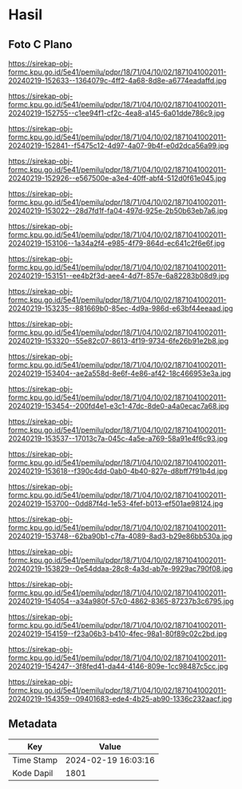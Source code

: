 # Hasil

## Foto C Plano

https://sirekap-obj-formc.kpu.go.id/5e41/pemilu/pdpr/18/71/04/10/02/1871041002011-20240219-152633--1364079c-4ff2-4a68-8d8e-a6774eadaffd.jpg

https://sirekap-obj-formc.kpu.go.id/5e41/pemilu/pdpr/18/71/04/10/02/1871041002011-20240219-152755--c1ee94f1-cf2c-4ea8-a145-6a01dde786c9.jpg

https://sirekap-obj-formc.kpu.go.id/5e41/pemilu/pdpr/18/71/04/10/02/1871041002011-20240219-152841--f5475c12-4d97-4a07-9b4f-e0d2dca56a99.jpg

https://sirekap-obj-formc.kpu.go.id/5e41/pemilu/pdpr/18/71/04/10/02/1871041002011-20240219-152926--e567500e-a3e4-40ff-abf4-512d0f61e045.jpg

https://sirekap-obj-formc.kpu.go.id/5e41/pemilu/pdpr/18/71/04/10/02/1871041002011-20240219-153022--28d7fd1f-fa04-497d-925e-2b50b63eb7a6.jpg

https://sirekap-obj-formc.kpu.go.id/5e41/pemilu/pdpr/18/71/04/10/02/1871041002011-20240219-153106--1a34a2f4-e985-4f79-864d-ec641c2f6e6f.jpg

https://sirekap-obj-formc.kpu.go.id/5e41/pemilu/pdpr/18/71/04/10/02/1871041002011-20240219-153151--ee4b2f3d-aee4-4d7f-857e-6a82283b08d9.jpg

https://sirekap-obj-formc.kpu.go.id/5e41/pemilu/pdpr/18/71/04/10/02/1871041002011-20240219-153235--881669b0-85ec-4d9a-986d-e63bf44eeaad.jpg

https://sirekap-obj-formc.kpu.go.id/5e41/pemilu/pdpr/18/71/04/10/02/1871041002011-20240219-153320--55e82c07-8613-4f19-9734-6fe26b91e2b8.jpg

https://sirekap-obj-formc.kpu.go.id/5e41/pemilu/pdpr/18/71/04/10/02/1871041002011-20240219-153404--ae2a558d-8e6f-4e86-af42-18c466953e3a.jpg

https://sirekap-obj-formc.kpu.go.id/5e41/pemilu/pdpr/18/71/04/10/02/1871041002011-20240219-153454--200fd4e1-e3c1-47dc-8de0-a4a0ecac7a68.jpg

https://sirekap-obj-formc.kpu.go.id/5e41/pemilu/pdpr/18/71/04/10/02/1871041002011-20240219-153537--17013c7a-045c-4a5e-a769-58a91e4f6c93.jpg

https://sirekap-obj-formc.kpu.go.id/5e41/pemilu/pdpr/18/71/04/10/02/1871041002011-20240219-153618--f390c4dd-0ab0-4b40-827e-d8bff7f91b4d.jpg

https://sirekap-obj-formc.kpu.go.id/5e41/pemilu/pdpr/18/71/04/10/02/1871041002011-20240219-153700--0dd87f4d-1e53-4fef-b013-ef501ae98124.jpg

https://sirekap-obj-formc.kpu.go.id/5e41/pemilu/pdpr/18/71/04/10/02/1871041002011-20240219-153748--62ba90b1-c7fa-4089-8ad3-b29e86bb530a.jpg

https://sirekap-obj-formc.kpu.go.id/5e41/pemilu/pdpr/18/71/04/10/02/1871041002011-20240219-153829--0e54ddaa-28c8-4a3d-ab7e-9929ac790f08.jpg

https://sirekap-obj-formc.kpu.go.id/5e41/pemilu/pdpr/18/71/04/10/02/1871041002011-20240219-154054--a34a980f-57c0-4862-8365-87237b3c6795.jpg

https://sirekap-obj-formc.kpu.go.id/5e41/pemilu/pdpr/18/71/04/10/02/1871041002011-20240219-154159--f23a06b3-b410-4fec-98a1-80f89c02c2bd.jpg

https://sirekap-obj-formc.kpu.go.id/5e41/pemilu/pdpr/18/71/04/10/02/1871041002011-20240219-154247--3f8fed41-da44-4146-809e-1cc98487c5cc.jpg

https://sirekap-obj-formc.kpu.go.id/5e41/pemilu/pdpr/18/71/04/10/02/1871041002011-20240219-154359--09401683-ede4-4b25-ab90-1336c232aacf.jpg


## Metadata

| Key        | Value               |
| ---------- | ------------------- |
| Time Stamp | 2024-02-19 16:03:16 |
| Kode Dapil | 1801                |



